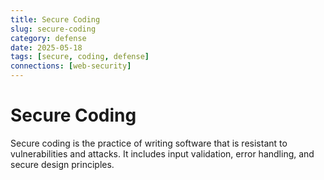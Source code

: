 ```yaml
---
title: Secure Coding
slug: secure-coding
category: defense
date: 2025-05-18
tags: [secure, coding, defense]
connections: [web-security]
---
```


# Secure Coding

Secure coding is the practice of writing software that is resistant to vulnerabilities and attacks. It includes input validation, error handling, and secure design principles.
